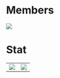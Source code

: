 # Members

<a href="https://ngcodex.com/dev-session/#newuser"><img src="https://orgmember.onrender.com/"></a>

# Stat
|  |  |
| -- | -- |
| <img src="https://raw.githubusercontent.com/NGcodeX/NGcodeX_Members/b84edcb99c5d36f5e54b05bb9dba2ebe26fdff3d/.github/workflows/private/svg/NGcodeXchart.svg">  | <img src="https://raw.githubusercontent.com/NGcodeX/NGcodeX_Members/efee8d89b9aa6d2fd4e9c1b70ac98f1c65729cd9/.github/workflows/private/svg/NGcodeXPRISSUES.svg">  |



